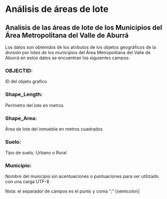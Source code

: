 # Análisis de áreas de lote
## Analisis de las áreas de lote de los Municipios del Área Metropolitana del Valle de Aburrá
Los datos son obtenidos de los atributos de los objetos geográficos de la división por lotes de los municipios del Área Metropolitana del Valle de Aburrá en estos datos se encuentran los siguientes campos:
### OBJECTID: 
ID del objeto grafico
### Shape_Length: 
Perimetro del lote en metros
### Shape_Area: 
Área de lote del inmueble en metros cuadrados
### Suelo: 
Tipo de suelo, Urbano o Rural
### Municipio: 
Nombre del municipio sin acentuaciones o puntuaciones para ser utilizado con una carga UTF-8

Nota: el separador de campos es el punto y coma “;” [semicolon]
